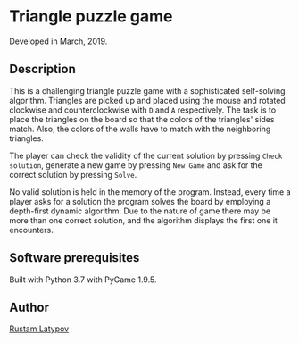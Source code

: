 # Triangle puzzle game 

Developed in March, 2019.

## Description

This is a challenging triangle puzzle game with a sophisticated self-solving algorithm. Triangles are picked up and placed using the mouse and rotated clockwise and counterclockwise with `D` and `A` respectively. The task is to place the triangles on the board so that the colors of the triangles' sides match. Also, the colors of the walls have to match with the neighboring triangles.

The player can check the validity of the current solution by pressing `Check solution`, generate a new game by pressing `New Game` and ask for the correct solution by pressing `Solve`. 

No valid solution is held in the memory of the program. Instead, every time a player asks for a solution the program solves the board by employing a depth-first dynamic algorithm. Due to the nature of game there may be more than one correct solution, and the algorithm displays the first one it encounters. 


## Software prerequisites

Built with Python 3.7 with PyGame 1.9.5.


## Author

[Rustam Latypov](mailto:rustam.latypov@aalto.fi)